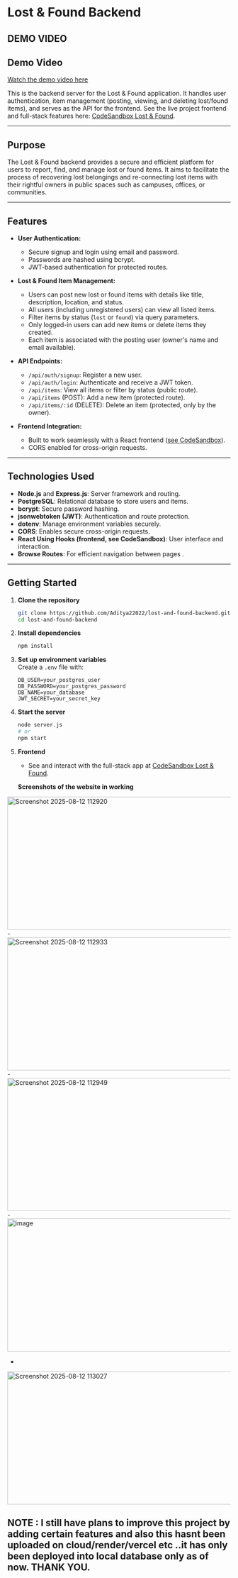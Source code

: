# Lost & Found Backend
## DEMO VIDEO ##
## Demo Video

[Watch the demo video here](https://youtu.be/jm144aEKUlQ)

This is the backend server for the Lost & Found application. It handles user authentication, item management (posting, viewing, and deleting lost/found items), and serves as the API for the frontend. See the live project frontend and full-stack features here: [CodeSandbox Lost & Found](https://codesandbox.io/p/sandbox/lostnfound-cgj6mw).

---

## Purpose

The Lost & Found backend provides a secure and efficient platform for users to report, find, and manage lost or found items. It aims to facilitate the process of recovering lost belongings and re-connecting lost items with their rightful owners in public spaces such as campuses, offices, or communities.

---

## Features

- **User Authentication:**  
  - Secure signup and login using email and password.
  - Passwords are hashed using bcrypt.
  - JWT-based authentication for protected routes.

- **Lost & Found Item Management:**  
  - Users can post new lost or found items with details like title, description, location, and status.
  - All users (including unregistered users) can view all listed items.
  - Filter items by status (`lost` or `found`) via query parameters.
  - Only logged-in users can add new items or delete items they created.
  - Each item is associated with the posting user (owner's name and email available).

- **API Endpoints:**  
  - `/api/auth/signup`: Register a new user.
  - `/api/auth/login`: Authenticate and receive a JWT token.
  - `/api/items`: View all items or filter by status (public route).
  - `/api/items` (POST): Add a new item (protected route).
  - `/api/items/:id` (DELETE): Delete an item (protected, only by the owner).

- **Frontend Integration:**  
  - Built to work seamlessly with a React frontend ([see CodeSandbox](https://codesandbox.io/p/sandbox/lostnfound-cgj6mw)).
  - CORS enabled for cross-origin requests.

---

## Technologies Used

- **Node.js** and **Express.js**: Server framework and routing.
- **PostgreSQL**: Relational database to store users and items.
- **bcrypt**: Secure password hashing.
- **jsonwebtoken (JWT)**: Authentication and route protection.
- **dotenv**: Manage environment variables securely.
- **CORS**: Enables secure cross-origin requests.
- **React Using Hooks (frontend, see CodeSandbox)**: User interface and interaction.
- **Browse Routes**: For efficient navigation between pages .
  
---

## Getting Started

1. **Clone the repository**  
   ```bash
   git clone https://github.com/Aditya22022/lost-and-found-backend.git
   cd lost-and-found-backend
   ```

2. **Install dependencies**  
   ```bash
   npm install
   ```

3. **Set up environment variables**  
   Create a `.env` file with:
   ```
   DB_USER=your_postgres_user
   DB_PASSWORD=your_postgres_password
   DB_NAME=your_database
   JWT_SECRET=your_secret_key
   ```

4. **Start the server**  
   ```bash
   node server.js
   # or
   npm start
   ```

5. **Frontend**  
   - See and interact with the full-stack app at [CodeSandbox Lost & Found](https://codesandbox.io/p/sandbox/lostnfound-cgj6mw).

   **Screenshots of the website in working**
<img width="700" height="300" alt="Screenshot 2025-08-12 112920" src="https://github.com/user-attachments/assets/fb63cd29-690b-4236-bd81-8325764cb1ef" />
-
<img width="700" height="300" alt="Screenshot 2025-08-12 112933" src="https://github.com/user-attachments/assets/b4837af6-6cef-4e08-a385-730495db3443" />
-
<img width="700" height="300" alt="Screenshot 2025-08-12 112949" src="https://github.com/user-attachments/assets/504994cf-ffb2-4358-bef4-a2156971bba6" />
-
<img width="700" height="300" alt="image" src="https://github.com/user-attachments/assets/4751b356-f5f6-4240-863f-94fd5d792697" />

-
<img width="700" height="300" alt="Screenshot 2025-08-12 113027" src="https://github.com/user-attachments/assets/80aad480-eab4-4a81-9063-c4b2980eadcc" />






NOTE : I still have plans to improve this project by adding certain features and also this hasnt been uploaded on cloud/render/vercel etc ..it has only been deployed into local database only as of now. THANK YOU.
---

